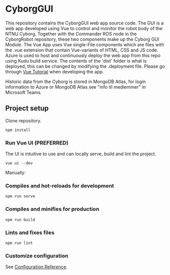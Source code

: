 # CyborgGUI

This repository contains the CyborgGUI web app source code. The GUI is a web app developed using Vue to control and monitor the robot body of the NTNU Cyborg. Together with the Commander ROS node in the CyborgRobot repository, these two components make up the Cyborg GUI Module. The Vue App uses Vue single-File components which are files with the .vue extension that contain Vue-variants of HTML, CSS and JS code. Azure is used to host and continuously deploy the web app from this repo using Kudu build service. The contents of the 'dist' folder is what is deployed, this can be changed by modifying the .deployment file. Please go through [Vue Tutorial](https://vuejs.org/v2/guide/) when developing the app.

Historic data from the Cyborg is stored in MongoDB Atlas, for login information to Azure or MongoDB Atlas see "info til medlemmer" in Microsoft Teams. 

## Project setup
Clone repository.
```
npm install
```
### Run Vue UI (PREFERRED)
The UI is intuitive to use and can locally serve, build and lint the project.
```
vue ui --dev
```

Manually:
### Compiles and hot-reloads for development
```
npm run serve
```
### Compiles and minifies for production
```
npm run build
```
### Lints and fixes files
```
npm run lint
```

### Customize configuration
See [Configuration Reference](https://cli.vuejs.org/config/).
